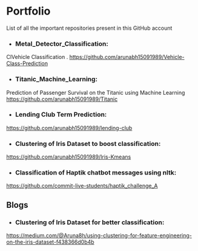 # Portfolio
List of all the important repositories present in this GitHub account

* ### Metal_Detector_Classification:
ClVehicle Classification .
https://github.com/arunabh15091989/Vehicle-Class-Prediction

* ### Titanic_Machine_Learning:
Prediction of Passenger Survival on the Titanic using Machine Learning
https://github.com/arunabh15091989/Titanic

* ### Lending Club Term Prediction:
https://github.com/arunabh15091989/lending-club

* ### Clustering of Iris Dataset to boost classification:
https://github.com/arunabh15091989/Iris-Kmeans

* ### Classification of Haptik chatbot messages using nltk:
https://github.com/commit-live-students/haptik_challenge_A

## Blogs
* ### Clustering of Iris Dataset for better classification:
https://medium.com/@Aruna8h/using-clustering-for-feature-engineering-on-the-iris-dataset-f438366d0b4b
